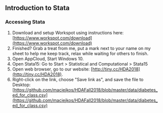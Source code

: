 ## Introduction to Stata


### Accessing Stata

1. Download and setup Workspot using instructions here: 
[https://www.workspot.com/download](https://www.workspot.com/download)
2. Finished? Grab a treat from me, put a mark next to your name on my sheet to help me keep track, relax while waiting for others to finish.
3. Open AppCloud, Start Windows 10.
4. Open Stata15: Go to Start > Statistical and Computational > Stata15
5. Open web browser, go to our website: 
[http://tiny.cc/HDA2018](http://tiny.cc/HDA2018).
6. Right-click on the link, choose "Save link as", and save the file to Desktop:
[https://github.com/maciejkos/HDAFall2018/blob/master/data/diabetes_ed_for_class.csv](https://github.com/maciejkos/HDAFall2018/blob/master/data/diabetes_ed_for_class.csv)  



<!---
	Download dataset from here: XXXXX
**Bold** and _Italic_ and `Code` text

[Link](url) and ![Image](src)

--->
